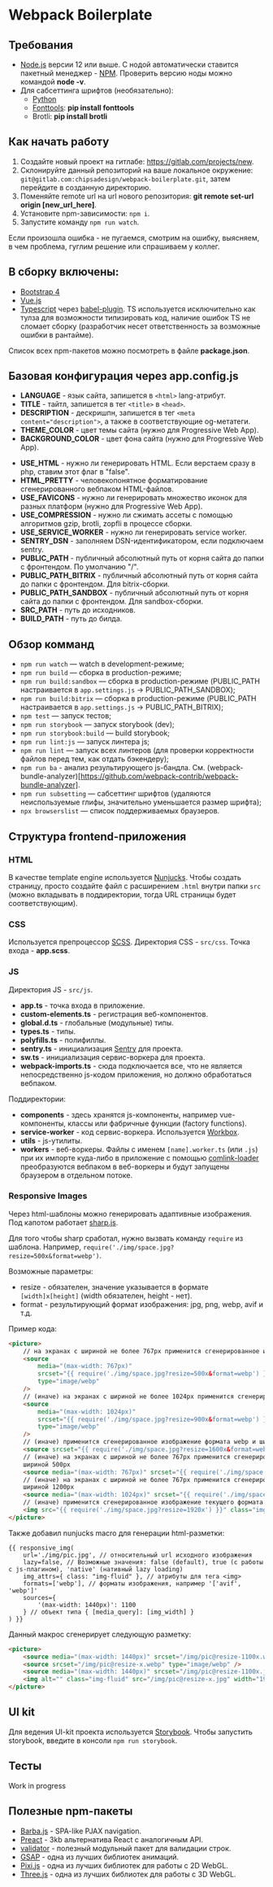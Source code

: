 # Webpack Boilerplate

## Требования

-   [Node.js](https://nodejs.org/en/) версии 12 или выше. С нодой автоматически ставится пакетный менеджер - [NPM](https://www.npmjs.com/). Проверить версию ноды можно командой **node -v**.
-   Для сабсеттинга шрифтов (необязательно):
    -   [Python](https://www.python.org/)
    -   [Fonttools](https://github.com/fonttools/fonttools): **pip install fonttools**
    -   Brotli: **pip install brotli**

## Как начать работу

1. Создайте новый проект на гитлабе: https://gitlab.com/projects/new.
2. Склонируйте данный репозиторий на ваше локальное окружение: `git@gitlab.com:chipsadesign/webpack-boilerplate.git`, затем перейдите в созданную директорию.
3. Поменяйте remote url на url нового репозитория: **git remote set-url origin [new_url_here]**.
4. Установите npm-зависимости: `npm i`.
5. Запустите команду `npm run watch`.

Если произошла ошибка - не пугаемся, смотрим на ошибку, выясняем, в чем проблема, гуглим решение или спрашиваем у коллег.

## В сборку включены:

-   [Bootstrap 4](https://getbootstrap.com/)
-   [Vue.js](https://vuejs.org/)
-   [Typescript](https://www.typescriptlang.org/) через [babel-plugin](https://babeljs.io/docs/en/babel-preset-typescript). TS используется исключительно как тулза для возможности типизировать код, наличие ошибок TS не сломает сборку (разработчик несет ответственность за возможные ошибки в рантайме).

Список всех npm-пакетов можно посмотреть в файле **package.json**.

## Базовая конфигурация через app.config.js

<!-- HTMLWebpackPlugin -->

-   **LANGUAGE** - язык сайта, запишется в `<html>` lang-атрибут.
-   **TITLE** - тайтл, запишется в тег `<title>` в `<head>`.
-   **DESCRIPTION** - дескришпн, запишется в тег `<meta content="description">`, а также в соответствующие og-метатеги.
-   **THEME_COLOR** - цвет темы сайта (нужно для Progressive Web App).
-   **BACKGROUND_COLOR** - цвет фона сайта (нужно для Progressive Web App).

<!-- /HTMLWebpackPlugin -->

-   **USE_HTML** - нужно ли генерировать HTML. Если верстаем сразу в php, ставим этот флаг в "false".
-   **HTML_PRETTY** - человекопонятное форматирование сгенерированного вебпаком HTML-файлов.
-   **USE_FAVICONS** - нужно ли генерировать множество иконок для разных платформ (нужно для Progressive Web App).
-   **USE_COMPRESSION** - нужно ли сжимать ассеты с помощью алгоритмов gzip, brotli, zopfli в процессе сборки.
-   **USE_SERVICE_WORKER** - нужно ли генерировать service worker.
-   **SENTRY_DSN** - заполняем DSN-идентификатором, если подключаем sentry.
-   **PUBLIC_PATH** - публичный абсолютный путь от корня сайта до папки с фронтендом. По умолчанию "/".
-   **PUBLIC_PATH_BITRIX** - публичный абсолютный путь от корня сайта до папки с фронтендом. Для bitrix-сборки.
-   **PUBLIC_PATH_SANDBOX** - публичный абсолютный путь от корня сайта до папки с фронтендом. Для sandbox-сборки.
-   **SRC_PATH** - путь до исходников.
-   **BUILD_PATH** - путь до билда.

## Обзор комманд

-   `npm run watch` — watch в development-режиме;
-   `npm run build` — сборка в production-режиме;
-   `npm run build:sandbox` — сборка в production-режиме (PUBLIC_PATH настраивается в `app.settings.js` -> PUBLIC_PATH_SANDBOX);
-   `npm run build:bitrix` — сборка в production-режиме (PUBLIC_PATH настраивается в `app.settings.js` -> PUBLIC_PATH_BITRIX);
-   `npm test` — запуск тестов;
-   `npm run storybook` — запуск storybook (dev);
-   `npm run storybook:build` — build storybook;
-   `npm run lint:js` — запуск линтера js;
-   `npm run lint` — запуск всех линтеров (для проверки корректности файлов перед тем, как отдать бэкендеру);
-   `npm run ba` - анализ результирующего js-бандла. См. (webpack-bundle-analyzer)[https://github.com/webpack-contrib/webpack-bundle-analyzer].
-   `npm run subsetting` — сабсеттинг шрифтов (удаляются неиспользуемые глифы, значительно уменьшается размер шрифта);
-   `npx browserslist` — список поддерживаемых браузеров.

## Структура frontend-приложения

### HTML

В качестве template engine используется [Nunjucks](https://mozilla.github.io/nunjucks/). Чтобы создать страницу, просто создайте файл с расширением `.html` внутри папки `src` (можно вкладывать в поддиректории, тогда URL страницы будет соответствующим).

### CSS

Используется препроцессор [SCSS](https://sass-scss.ru/). Директория CSS - `src/css`.
Точка входа - **app.scss**.

### JS

Директория JS - `src/js`.

-   **app.ts** - точка входа в приложение.
-   **custom-elements.ts** - регистрация веб-компонентов.
-   **global.d.ts** - глобальные (модульные) типы.
-   **types.ts** - типы.
-   **polyfills.ts** - полифиллы.
-   **sentry.ts** - инициализация [Sentry](https://sentry.io/) для проекта.
-   **sw.ts** - инициализация сервис-воркера для проекта.
-   **webpack-imports.ts** - сюда подключается все, что не является непосредственно js-кодом приложения, но должно обработаться вебпаком.

Поддиректории:

-   **components** - здесь хранятся js-компоненты, например vue-компоненты, классы или фабричные функции (factory functions).
-   **service-worker** - код сервис-воркера. Используется [Workbox](https://developers.google.com/web/tools/workbox).
-   **utils** - js-утилиты.
-   **workers** - веб-воркеры. Файлы с именем `[name].worker.ts` (или `.js`) при их импорте куда-либо в приложение с помощью [comlink-loader](https://github.com/GoogleChromeLabs/comlink-loader) преобразуются вебпаком в веб-воркеры и будут запущены браузером в отдельном потоке.

### Responsive Images

Через html-шаблоны можно генерировать адаптивные изображения. Под капотом работает [sharp.js](https://sharp.pixelplumbing.com/).

Для того чтобы sharp сработал, нужно вызвать команду `require` из шаблона. Например, `require('./img/space.jpg?resize=500x&format=webp')`.

Возможные параметры:

-   resize - обязателен, значение указывается в формате `[width]x[height]` (width обязателен, height - нет).
-   format - результирующий формат изображения: jpg, png, webp, avif и т.д.

Пример кода:

```html
<picture>
    // на экранах с шириной не более 767px применится сгенерированное изображение формата webp и шириной 500px
    <source
        media="(max-width: 767px)"
        srcset="{{ require('./img/space.jpg?resize=500x&format=webp') }}"
        type="image/webp"
    />
    // (иначе) на экранах с шириной не более 1024px применится сгенерированное изображение формата webp и шириной 900px
    <source
        media="(max-width: 1024px)"
        srcset="{{ require('./img/space.jpg?resize=900x&format=webp') }}"
        type="image/webp"
    />
    // (иначе) применится сгенерированное изображение формата webp и шириной 1600px
    <source srcset="{{ require('./img/space.jpg?resize=1600x&format=webp') }}" type="image/webp" />
    // (иначе) на экранах с шириной не более 767px применится сгенерированное изображение текущего формата (jpg) и
    шириной 500px
    <source media="(max-width: 767px)" srcset="{{ require('./img/space.jpg?resize=500x') }}" />
    // (иначе) на экранах с шириной не более 767px применится сгенерированное изображение текущего формата (jpg) и
    шириной 1200px
    <source media="(max-width: 1024px)" srcset="{{ require('./img/space.jpg?resize=1200x') }}" />
    // (иначе) применится сгенерированное изображение текущего формата (jpg) и шириной 1920px
    <img src="{{ require('./img/space.jpg?resize=1920x') }}" class="img-fluid" alt="" />
</picture>
```

Также добавил nunjucks macro для генерации html-разметки:

```
{{ responsive_img(
    url='./img/pic.jpg', // относительный url исходного изображения
    lazy=false, // Возможные значения: false (default), true (с работы с js-плагином), 'native' (нативный lazy loading)
    img_attrs={ class: "img-fluid" }, // атрибуты для тега <img>
    formats=['webp'], // форматы изображения, например '['avif', 'webp']'
    sources={
        '(max-width: 1440px)': 1100
    } // объект типа { [media_query]: [img_width] }
) }}
```

Данный макрос сгенерирует следующую разметку:

```html
<picture>
    <source media="(max-width: 1440px)" srcset="/img/pic@resize-1100x.webp" type="image/webp" />
    <source srcset="/img/pic@resize-x.webp" type="image/webp" />
    <source media="(max-width: 1440px)" srcset="/img/pic@resize-1100x.jpg" />
    <img alt="" class="img-fluid" src="/img/pic@resize-x.jpg" width="1920" height="1080" />
</picture>
```

## UI kit

Для ведения UI-kit проекта используется [Storybook](https://storybook.js.org/).
Чтобы запустить storybook, введите в консоли `npm run storybook`.

## Тесты

Work in progress

## Полезные npm-пакеты

-   [Barba.js](https://barba.js.org/) - SPA-like PJAX navigation.
-   [Preact](https://preactjs.com/) - 3kb альтернатива React с аналогичным API.
-   [validator](https://www.npmjs.com/package/validator) - полезный модульный пакет для валидации строк.
-   [GSAP](https://greensock.com/gsap) - одна из лучших библиотек анимаций.
-   [Pixi.js](http://www.pixijs.com/) - одна из лучших библиотек для работы с 2D WebGL.
-   [Three.js](https://threejs.org/) - одна из лучших библиотек для работы с 3D WebGL.
